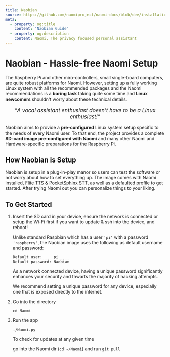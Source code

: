 ```yaml
---
title: Naobian
source: https://github.com/naomiproject/naomi-docs/blob/dev/installation/naobian.md
meta:
  - property: og:title
    content: "Naobian Guide"
  - property: og:description
    content: Naomi, The privacy focused personal assistant
---
```


# Naobian - Hassle-free Naomi Setup

The Raspberry Pi and other miro-controllers, small single-board computers, are quite robust platforms for Naomi.
However, setting up a fully working Linux system with all the recommended packages and the Naomi recommendations is a **boring task** taking quite some time and **Linux newcomers** shouldn't worry about these technical details.

<p style="text-align: center; font-size: 1.2em; font-style: italic;"><q>A vocal assistant enthusiast doesn't have to be a Linux enthusiast!</q></p>

Naobian aims to provide a **pre-configured** Linux system setup specific to the needs of every Naomi user.
To that end, the project provides a complete **SD-card image pre-configured with Naomi** and many other Naomi and Hardware-specific preparations for the Raspberry Pi.

## How Naobian is Setup

Naobian is setup in a plug-in-play manor so users can test the software or not worry about how to set everything up. The image comes with Naomi installed, [Flite TTS](http://www.festvox.org/flite/) & [PocketSphinx STT](https://github.com/cmusphinx/pocketsphinx), as well as a defaulted profile to get started. After trying Naomi out you can personalize things to your liking.

## To Get Started

<ol>
  <li>Insert the SD card in your device, ensure the network is connected or setup the Wi-Fi first if you want to update & ssh into the device, and reboot!</li>
  <p>Unlike standard Raspbian which has a user <code>'pi'</code> with a password <code>'raspberry'</code>, the Naobian image uses the following as default username and password:</p>
  <div class="language-shell"><pre class="language-shell"><code>Default user:     pi</br>Default password: Naobian</code></pre></div>
  <p>As a network connected device, having a unique password significantly enhances your security and thwarts the majority of hacking attempts.</p>
  <p>We recommend setting a unique password for any device, especially one that is exposed directly to the internet.</p>
  <li>Go into the directory</li>
  <div class="language-shell"><pre class="language-shell"><code>cd Naomi</code></pre></div>
  <li>Run the app</li>
  <div class="language-shell"><pre class="language-shell"><code>./Naomi.py</code></pre></div>
  <p>To check for updates at any given time</p>
  <p>go into the Naomi dir (<code>cd ~/Naomi</code>) and run <code>git pull</code></p>
</ol>

<DocPreviousVersions/>
<EditPageLink/>
